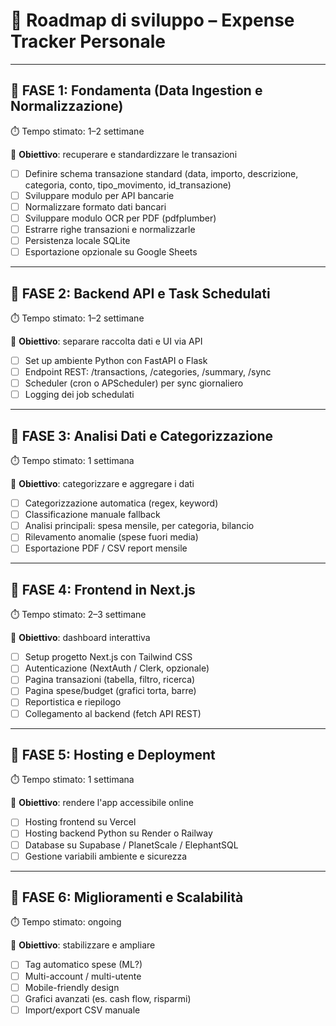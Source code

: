 # 📍 Roadmap di sviluppo – Expense Tracker Personale

---

## 🔹 FASE 1: Fondamenta (Data Ingestion e Normalizzazione)
⏱️ Tempo stimato: 1–2 settimane

🎯 **Obiettivo**: recuperare e standardizzare le transazioni

- [ ] Definire schema transazione standard (data, importo, descrizione, categoria, conto, tipo_movimento, id_transazione)
- [ ] Sviluppare modulo per API bancarie
- [ ] Normalizzare formato dati bancari
- [ ] Sviluppare modulo OCR per PDF (pdfplumber)
- [ ] Estrarre righe transazioni e normalizzarle
- [ ] Persistenza locale SQLite
- [ ] Esportazione opzionale su Google Sheets

---

## 🔹 FASE 2: Backend API e Task Schedulati
⏱️ Tempo stimato: 1–2 settimane

🎯 **Obiettivo**: separare raccolta dati e UI via API

- [ ] Set up ambiente Python con FastAPI o Flask
- [ ] Endpoint REST: /transactions, /categories, /summary, /sync
- [ ] Scheduler (cron o APScheduler) per sync giornaliero
- [ ] Logging dei job schedulati

---

## 🔹 FASE 3: Analisi Dati e Categorizzazione
⏱️ Tempo stimato: 1 settimana

🎯 **Obiettivo**: categorizzare e aggregare i dati

- [ ] Categorizzazione automatica (regex, keyword)
- [ ] Classificazione manuale fallback
- [ ] Analisi principali: spesa mensile, per categoria, bilancio
- [ ] Rilevamento anomalie (spese fuori media)
- [ ] Esportazione PDF / CSV report mensile

---

## 🔹 FASE 4: Frontend in Next.js
⏱️ Tempo stimato: 2–3 settimane

🎯 **Obiettivo**: dashboard interattiva

- [ ] Setup progetto Next.js con Tailwind CSS
- [ ] Autenticazione (NextAuth / Clerk, opzionale)
- [ ] Pagina transazioni (tabella, filtro, ricerca)
- [ ] Pagina spese/budget (grafici torta, barre)
- [ ] Reportistica e riepilogo
- [ ] Collegamento al backend (fetch API REST)

---

## 🔹 FASE 5: Hosting e Deployment
⏱️ Tempo stimato: 1 settimana

🎯 **Obiettivo**: rendere l'app accessibile online

- [ ] Hosting frontend su Vercel
- [ ] Hosting backend Python su Render o Railway
- [ ] Database su Supabase / PlanetScale / ElephantSQL
- [ ] Gestione variabili ambiente e sicurezza

---

## 🔹 FASE 6: Miglioramenti e Scalabilità
⏱️ Tempo stimato: ongoing

🎯 **Obiettivo**: stabilizzare e ampliare

- [ ] Tag automatico spese (ML?)
- [ ] Multi-account / multi-utente
- [ ] Mobile-friendly design
- [ ] Grafici avanzati (es. cash flow, risparmi)
- [ ] Import/export CSV manuale

